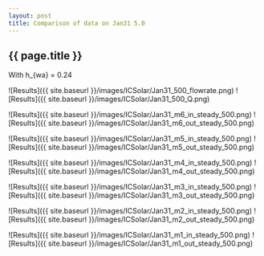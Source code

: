 ```yaml
---
layout: post
title: Comparison of data on Jan31 5.0
---
```

{{ page.title }}
-----------------
With h_{wa} = 0.24

![Results]({{ site.baseurl }}/images/ICSolar/Jan31_500_flowrate.png) ![Results]({{ site.baseurl }}/images/ICSolar/Jan31_500_Q.png)

![Results]({{ site.baseurl }}/images/ICSolar/Jan31_m6_in_steady_500.png) ![Results]({{ site.baseurl }}/images/ICSolar/Jan31_m6_out_steady_500.png)

![Results]({{ site.baseurl }}/images/ICSolar/Jan31_m5_in_steady_500.png) ![Results]({{ site.baseurl }}/images/ICSolar/Jan31_m5_out_steady_500.png)

![Results]({{ site.baseurl }}/images/ICSolar/Jan31_m4_in_steady_500.png) ![Results]({{ site.baseurl }}/images/ICSolar/Jan31_m4_out_steady_500.png)

![Results]({{ site.baseurl }}/images/ICSolar/Jan31_m3_in_steady_500.png) ![Results]({{ site.baseurl }}/images/ICSolar/Jan31_m3_out_steady_500.png)

![Results]({{ site.baseurl }}/images/ICSolar/Jan31_m2_in_steady_500.png) ![Results]({{ site.baseurl }}/images/ICSolar/Jan31_m2_out_steady_500.png)

![Results]({{ site.baseurl }}/images/ICSolar/Jan31_m1_in_steady_500.png) ![Results]({{ site.baseurl }}/images/ICSolar/Jan31_m1_out_steady_500.png)

